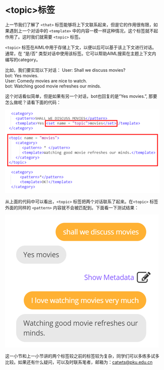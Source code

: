 \<topic>标签
=============
上一节我们了解了 `<that>` 标签能够将上下文联系起来，但是它的作用很有限，如果遇到上一个对话中的 `<template>` 中的内容一模一样这种情况，这个标签就不起作用了。这时我们就需要 `<topic>` 标签。  

`<topic>` 标签在AIML中用于存储上下文，以便以后可以基于该上下文进行对话。通常，在 “是/否” 类型对话中使用该标签。它可以帮助AIML搜索在主题上下文内编写的category。  

比如，我们要实现以下对话：
User: Shall we discuss movies?  
bot: Yes movies.  
User: Comedy movies are nice to watch.  
bot: Watching good movie refreshes our minds.

这个对话看似简单，但是如果有另一个对话，bot也回复的是“Yes movies.”, 那要怎么做呢？请看下面的代码：  

![23](images/23.png)  

从上面的代码中可以看出，`<topic>` 标签把两个对话联系了起来。在`<topic>` 标签外面的同样的 `<pattern>` 内容就不会被匹配到。下面看一下测试结果：  

![24](images/24.png)  

这一小节和上一小节讲的两个标签较之前的标签较为复杂，同学们可以多练多试多比较。如果还有什么疑问，可以及时联系笔者，邮箱为：catwts@pku.edu.cn   


